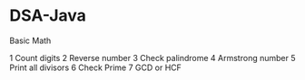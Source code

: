 # DSA-Java
Basic Math

1 Count digits
2 Reverse number 
3 Check palindrome
4 Armstrong number
5 Print all divisors
6 Check Prime
7 GCD or HCF

